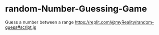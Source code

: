 # random-Number-Guessing-Game
Guess a number between a range
https://replit.com/@myReality/random-guess#script.js
